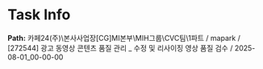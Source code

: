 # Task Info

**Path:** 카페24(주)\본사사업장\[CG]MI본부\MIH그룹\CVC팀\1파트 / mapark / [272544] 광고 동영상 콘텐츠 품질 관리 _ 수정 및 리사이징 영상 품질 검수 / 2025-08-01_00-00-00

